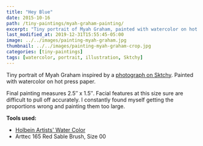 ```yaml
---
title: "Hey Blue"
date: 2015-10-16
path: /tiny-paintings/myah-graham-painting/
excerpt: "Tiny portrait of Myah Graham, painted with watercolor on hot press paper."
last_modified_at: 2019-12-31T15:55:45-05:00
image: ../../images/painting-myah-graham.jpg
thumbnail: ../../images/painting-myah-graham-crop.jpg
categories: [tiny-paintings]
tags: [watercolor, portrait, illustration, Sktchy]
---
```


Tiny portrait of Myah Graham inspired by a [photograph on Sktchy](https://sktchy.com/gAj7DH). Painted with watercolor on hot press paper. 

Final painting measures 2.5&#x2033; x 1.5&#x2033;. Facial features at this size sure are difficult to pull off accurately. I constantly found myself getting the proportions wrong and painting them too large.

**Tools used:**

- [Holbein Artists' Water Color](https://amzn.to/2ZPsCTN)
- Arttec 165 Red Sable Brush, Size 00
